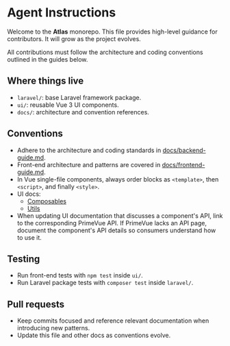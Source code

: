 # Agent Instructions

Welcome to the **Atlas** monorepo. This file provides high-level guidance for contributors.
It will grow as the project evolves.

All contributions must follow the architecture and coding conventions outlined in the guides below.

## Where things live
- `laravel/`: base Laravel framework package.
- `ui/`: reusable Vue 3 UI components.
- `docs/`: architecture and convention references.

## Conventions
- Adhere to the architecture and coding standards in [docs/backend-guide.md](docs/backend-guide.md).
- Front-end architecture and patterns are covered in [docs/frontend-guide.md](docs/frontend-guide.md).
- In Vue single-file components, always order blocks as `<template>`, then `<script>`, and finally `<style>`.
- UI docs:
  - [Composables](docs/ui/composables.md)
  - [Utils](docs/ui/utils.md)
- When updating UI documentation that discusses a component's API, link to the corresponding PrimeVue API. If PrimeVue lacks an API page, document the component's API details so consumers understand how to use it.

## Testing
- Run front-end tests with `npm test` inside `ui/`.
- Run Laravel package tests with `composer test` inside `laravel/`.

## Pull requests
- Keep commits focused and reference relevant documentation when introducing new patterns.
- Update this file and other docs as conventions evolve.
